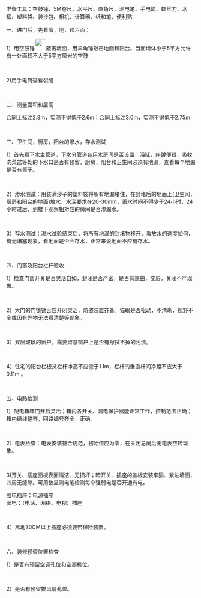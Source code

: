 <p style="text-align:left;">
	<span style="line-height:1.5;">准备工具：空鼓锤、5M卷尺、水平尺、直角尺、测电笔、手电筒、螺丝刀、水桶、塑料袋、装沙包、相机、计算器、纸和笔、便利贴</span>
</p>
<p>
	<span style="line-height:1.5;">一、进门后，先看墙，地，顶六面：</span>
</p>
<p>
	1）用空鼓锤<img src="https://ss2.bdstatic.com/70cFvnSh_Q1YnxGkpoWK1HF6hhy/it/u=3067629391,1087562821&amp;fm=116&amp;gp=0.jpg" width="30" height="30" title="" align="" alt="" />敲击墙面，用羊角锤敲击地面和阳台。当面墙体小于5平方允许有一处面积不大于5平方厘米的空鼓
</p>
<p>
	<br />
</p>
<p>
	2)用手电筒查看裂缝
</p>
<p>
	<br />
</p>
<p>
	二、测量面积和层高
</p>
<p>
	合同上标注2.8m，实测不得低于2.6m；合同上标注3.0m，实测不得低于2.75m
</p>
<p>
	<br />
</p>
<p>
	三、卫生间，厨房，阳台的渗水，存水测试
</p>
<p>
	1）首先看下水主管道，下水分管道各用水房间是否设置，浴缸，座蹲便器，吸收洗菜盆等处的下水口是否有预留，厨房，阳台和卫生间必须有地漏，查看每个地漏是否有篦子。
</p>
<p>
	<br />
</p>
<p>
	2）渗水测试：用装满沙子的塑料袋将所有地漏堵住，在封堵后的地面上(卫生间，厨房和阳台的地面)放水，水深要求在20-30mm，蓄水时间不得少于24小时，24小时过后，到楼下观察相对应的房间是否渗漏水。
</p>
<p>
	<br />
</p>
<p>
	3）存水测试：渗水试验结束后，将所有地漏的封堵物移开，看放水的速度如何，有无堵塞现象，看地面是否会存水，正常来说地面不应有存水。
</p>
<p>
	<br />
</p>
<p>
	四、门窗及阳台栏杆验收
</p>
<p>
	1）检查门窗开关是否灵活自如，封闭是否严密，是否有翘曲，变形，关闭不严现象。
</p>
<p>
	<br />
</p>
<p>
	2）大门的门锁锁舌应开闭灵活，防盗装置齐备。猫眼是否松动，不清晰，视野不全或因有异物无法看清楚等现象。
</p>
<p>
	<br />
</p>
<p>
	3）双层玻璃的窗户，需要留意窗户上是否有擦拭不掉的污渍。
</p>
<p>
	<br />
</p>
<p>
	4）住宅的阳台栏板货栏杆净高不应低于1.1m，栏杆的垂直杆间净距不应大于0.11m 。
</p>
<p>
	<br />
</p>
<p>
	五、电路检测
</p>
<p>
	1）配电箱箱门开启灵活；箱内各开关、漏电保护器能正常工作，控制范围正确；箱内结线整齐，回路编号齐全，正确。
</p>
<p>
	<br />
</p>
<p>
	2）电表检查：电表安装符合规范，初始值应为零，在关闭总闸后无电表空转现象。
</p>
<p>
	<br />
</p>
<p>
	3)开关、插座面板表面清洁、无损坏；暗开关、插座的盖板安装牢固、紧贴墙面，四周无缝隙。可用数显测电笔检测每个强弱电是否开通有电。
</p>
<p>
	强电插座：电源插座<br />
弱电：（电话、网络、电视）插座
</p>
<p>
	<br />
</p>
<p>
	4）离地30CM以上插座必须要带保险装置。
</p>
<p>
	<br />
</p>
<p>
	六、装修预留位置检查
</p>
<p>
	1）是否有预留空调孔位和空调机位。
</p>
<p>
	<br />
</p>
<p>
	2）是否有预留排风扇孔位。
</p>
<p>
	<span style="color:#222222;font-family:Consolas, 'Lucida Console', monospace;line-height:normal;background-color:#FFFFFF;"><span style="color:#222222;font-family:Consolas, 'Lucida Console', monospace;line-height:normal;background-color:#FFFFFF;"></span></span> 
</p>